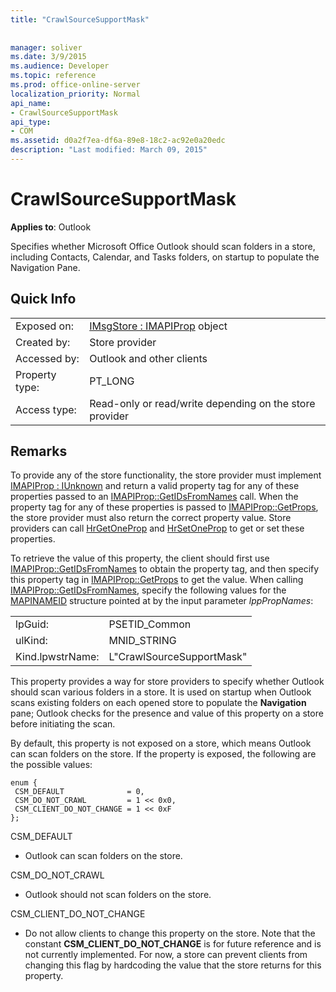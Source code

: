 ```yaml
---
title: "CrawlSourceSupportMask"
 
 
manager: soliver
ms.date: 3/9/2015
ms.audience: Developer
ms.topic: reference
ms.prod: office-online-server
localization_priority: Normal
api_name:
- CrawlSourceSupportMask
api_type:
- COM
ms.assetid: d0a2f7ea-df6a-89e8-18c2-ac92e0a20edc
description: "Last modified: March 09, 2015"
---
```


# CrawlSourceSupportMask

  
  
**Applies to**: Outlook 
  
Specifies whether Microsoft Office Outlook should scan folders in a store, including Contacts, Calendar, and Tasks folders, on startup to populate the Navigation Pane.
  
## Quick Info

|||
|:-----|:-----|
|Exposed on:  <br/> |[IMsgStore : IMAPIProp](imsgstoreimapiprop.md) object  <br/> |
|Created by:  <br/> |Store provider  <br/> |
|Accessed by:  <br/> |Outlook and other clients  <br/> |
|Property type:  <br/> |PT_LONG  <br/> |
|Access type:  <br/> |Read-only or read/write depending on the store provider  <br/> |
   
## Remarks

To provide any of the store functionality, the store provider must implement [IMAPIProp : IUnknown](imapipropiunknown.md) and return a valid property tag for any of these properties passed to an [IMAPIProp::GetIDsFromNames](imapiprop-getidsfromnames.md) call. When the property tag for any of these properties is passed to [IMAPIProp::GetProps](imapiprop-getprops.md), the store provider must also return the correct property value. Store providers can call [HrGetOneProp](hrgetoneprop.md) and [HrSetOneProp](hrsetoneprop.md) to get or set these properties. 
  
To retrieve the value of this property, the client should first use [IMAPIProp::GetIDsFromNames](imapiprop-getidsfromnames.md) to obtain the property tag, and then specify this property tag in [IMAPIProp::GetProps](imapiprop-getprops.md) to get the value. When calling [IMAPIProp::GetIDsFromNames](imapiprop-getidsfromnames.md), specify the following values for the [MAPINAMEID](mapinameid.md) structure pointed at by the input parameter  _lppPropNames_:
  
|||
|:-----|:-----|
|lpGuid:  <br/> |PSETID_Common  <br/> |
|ulKind:  <br/> |MNID_STRING  <br/> |
|Kind.lpwstrName:  <br/> |L"CrawlSourceSupportMask"  <br/> |
   
This property provides a way for store providers to specify whether Outlook should scan various folders in a store. It is used on startup when Outlook scans existing folders on each opened store to populate the **Navigation** pane; Outlook checks for the presence and value of this property on a store before initiating the scan. 
  
By default, this property is not exposed on a store, which means Outlook can scan folders on the store. If the property is exposed, the following are the possible values:
  
```
enum { 
 CSM_DEFAULT              = 0, 
 CSM_DO_NOT_CRAWL         = 1 << 0x0, 
 CSM_CLIENT_DO_NOT_CHANGE = 1 << 0xF 
};
```

CSM_DEFAULT
  
- Outlook can scan folders on the store.
    
CSM_DO_NOT_CRAWL
  
- Outlook should not scan folders on the store.
    
CSM_CLIENT_DO_NOT_CHANGE
  
- Do not allow clients to change this property on the store. Note that the constant **CSM_CLIENT_DO_NOT_CHANGE** is for future reference and is not currently implemented. For now, a store can prevent clients from changing this flag by hardcoding the value that the store returns for this property. 
    

